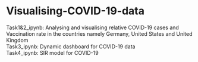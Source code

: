 # Visualising-COVID-19-data
Task1&2_ipynb: Analysing and visualising relative COVID-19 cases and Vaccination rate in the countries namely Germany, United States and United Kingdom<br/>
Task3_ipynb: Dynamic dashboard for COVID-19 data<br/>
Task4_ipynb: SIR model for COVID-19
